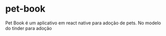 # pet-book
Pet Book é um aplicativo em react native para adoção de pets. No modelo do tinder para adoção
